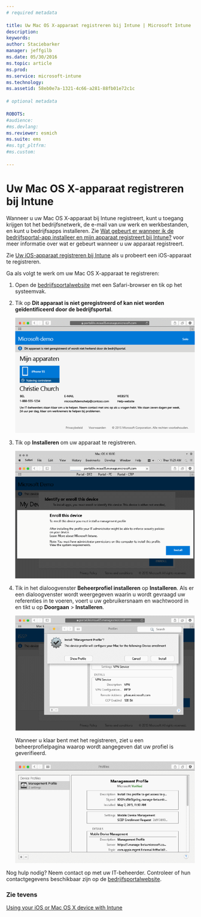 ```yaml
---
# required metadata

title: Uw Mac OS X-apparaat registreren bij Intune | Microsoft Intune
description:
keywords:
author: Staciebarker
manager: jeffgilb
ms.date: 05/30/2016
ms.topic: article
ms.prod:
ms.service: microsoft-intune
ms.technology:
ms.assetid: 58eb0e7a-1321-4c66-a281-88fb01e72c1c

# optional metadata

ROBOTS:
#audience:
#ms.devlang:
ms.reviewer: esmich
ms.suite: ems
#ms.tgt_pltfrm:
#ms.custom:

---
```



# Uw Mac OS X-apparaat registreren bij Intune

Wanneer u uw Mac OS X-apparaat bij Intune registreert, kunt u toegang krijgen tot het bedrijfsnetwerk, de e-mail van uw werk en werkbestanden, en kunt u bedrijfsapps installeren. Zie [Wat gebeurt er wanneer ik de bedrijfsportal-app installeer en mijn apparaat registreert bij Intune?](what-happens-if-you-install-the-company-portal-app-and-enroll-your-device-in-intune-ios.md) voor meer informatie over wat er gebeurt wanneer u uw apparaat registreert.

Zie [Uw iOS-apparaat registreren bij Intune](enroll-your-device-in-intune-ios.md) als u probeert een iOS-apparaat te registreren.


Ga als volgt te werk om uw Mac OS X-apparaat te registreren:

1.  Open de [bedrijfsportalwebsite](https://portal.manage.microsoft.com) met een Safari-browser en tik op het systeemvak.

2.  Tik op **Dit apparaat is niet geregistreerd of kan niet worden geïdentificeerd door de bedrijfsportal**.

    ![apparaat-niet-geregistreerd](./media/1-macosx-enroll-tap-enroll.png) 

3.  Tik op **Installeren** om uw apparaat te registreren.

    ![tik-op-installeren-om-te-registreren](./media/2-macosx-enroll--install-button.png) 

4.  Tik in het dialoogvenster **Beheerprofiel installeren** op **Installeren**. Als er een dialoogvenster wordt weergegeven waarin u wordt gevraagd uw referenties in te voeren, voert u uw gebruikersnaam en wachtwoord in en tikt u op **Doorgaan** &gt; **Installeren**.

    ![installeren-beheerprofiel](./media/3-macosx-enroll-tap-install.png) 

    Wanneer u klaar bent met het registreren, ziet u een beheerprofielpagina waarop wordt aangegeven dat uw profiel is geverifieerd.

    ![beheerprofiel-geverifieerd](./media/4-macosx-enroll-done.png) 

Nog hulp nodig? Neem contact op met uw IT-beheerder. Controleer of hun contactgegevens beschikbaar zijn op de [bedrjifsportalwebsite](http://portal.manage.microsoft.com).

### Zie tevens
[Using your iOS or Mac OS X device with Intune](using-your-ios-or-mac-os-x-device-with-intune.md)

<!--HONumber=Jun16_HO2-->



